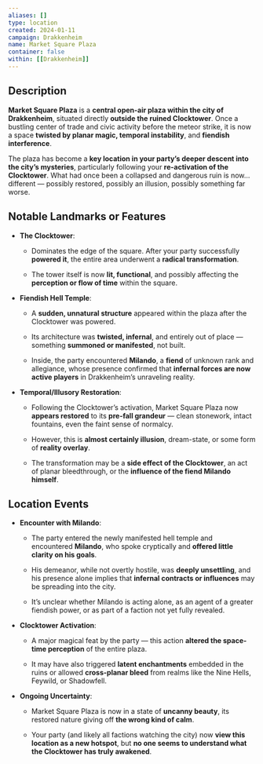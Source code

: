 ```yaml
---
aliases: []
type: location
created: 2024-01-11
campaign: Drakkenheim
name: Market Square Plaza
container: false
within: [[Drakkenheim]]
---
```

## Description

**Market Square Plaza** is a **central open-air plaza within the city of Drakkenheim**, situated directly **outside the ruined Clocktower**. Once a bustling center of trade and civic activity before the meteor strike, it is now a space **twisted by planar magic, temporal instability**, and **fiendish interference**.

The plaza has become a **key location in your party’s deeper descent into the city’s mysteries**, particularly following your **re-activation of the Clocktower**. What had once been a collapsed and dangerous ruin is now… different — possibly restored, possibly an illusion, possibly something far worse.

## Notable Landmarks or Features

- **The Clocktower**:
    
    - Dominates the edge of the square. After your party successfully **powered it**, the entire area underwent a **radical transformation**.
        
    - The tower itself is now **lit, functional**, and possibly affecting the **perception or flow of time** within the square.
        
- **Fiendish Hell Temple**:
    
    - A **sudden, unnatural structure** appeared within the plaza after the Clocktower was powered.
        
    - Its architecture was **twisted, infernal**, and entirely out of place — something **summoned or manifested**, not built.
        
    - Inside, the party encountered **Milando**, a **fiend** of unknown rank and allegiance, whose presence confirmed that **infernal forces are now active players** in Drakkenheim’s unraveling reality.
        
- **Temporal/Illusory Restoration**:
    
    - Following the Clocktower’s activation, Market Square Plaza now **appears restored** to its **pre-fall grandeur** — clean stonework, intact fountains, even the faint sense of normalcy.
        
    - However, this is **almost certainly illusion**, dream-state, or some form of **reality overlay**.
        
    - The transformation may be a **side effect of the Clocktower**, an act of planar bleedthrough, or the **influence of the fiend Milando himself**.
        

## Location Events

- **Encounter with Milando**:
    
    - The party entered the newly manifested hell temple and encountered **Milando**, who spoke cryptically and **offered little clarity on his goals**.
        
    - His demeanor, while not overtly hostile, was **deeply unsettling**, and his presence alone implies that **infernal contracts or influences** may be spreading into the city.
        
    - It’s unclear whether Milando is acting alone, as an agent of a greater fiendish power, or as part of a faction not yet fully revealed.
        
- **Clocktower Activation**:
    
    - A major magical feat by the party — this action **altered the space-time perception** of the entire plaza.
        
    - It may have also triggered **latent enchantments** embedded in the ruins or allowed **cross-planar bleed** from realms like the Nine Hells, Feywild, or Shadowfell.
        
- **Ongoing Uncertainty**:
    
    - Market Square Plaza is now in a state of **uncanny beauty**, its restored nature giving off **the wrong kind of calm**.
        
    - Your party (and likely all factions watching the city) now **view this location as a new hotspot**, but **no one seems to understand what the Clocktower has truly awakened**.